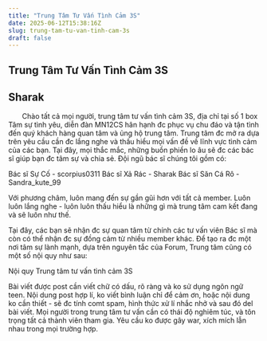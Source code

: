 ```yaml
---
title: "Trung Tâm Tư Vấn Tình Cảm 3S"
date: 2025-06-12T15:38:16Z
slug: trung-tam-tu-van-tinh-cam-3s
draft: false
---
```


## Trung Tâm Tư Vấn Tình Cảm 3S

## Sharak

​ ​ ​​ ​ ​   ​ ​ Chào tất cả mọi người, trung tâm tư vấn tình cảm 3S, địa chỉ tại số 1 box Tâm sự tình yêu, diễn đàn MN12CS hân hạnh đc phục vụ chu đáo và tận tình đến quý khách hàng quan tâm và ủng hộ trung tâm. Trung tâm đc mở ra dựa trên yêu cầu cần đc lắng nghe và thấu hiểu mọi vấn đề về lĩnh vực tình cảm của các bạn. Tại đây, mọi thắc mắc, những buồn phiền lo âu sẽ đc các bác sĩ giúp bạn đc tâm sự và chia sẻ. Đội ngũ bác sĩ chúng tôi gồm có:
 
 Bác sĩ Sự Cố - scorpius0311
 Bác sĩ Xả Rác - Sharak
 Bác sĩ Săn Cá Rô - Sandra_kute_99
 
 Với phương châm, luôn mang đến sự gần gũi hơn với tất cả member. Luôn luôn lắng nghe - luôn luôn thấu hiểu là những gì mà trung tâm cam kết đang và sẽ luôn như thế.
 
 Tại đây, các bạn sẽ nhận đc sự quan tâm từ chính các tư vấn viên Bác sĩ mà còn có thể nhận đc sự đồng cảm từ nhiều member khác. Để tạo ra đc một nơi tâm sự lành mạnh, dựa trên nguyên tắc của Forum, Trung tâm cũng có một số nội quy như sau:
 
 Nội quy Trung tâm tư vấn tình cảm 3S 
 
 Bài viết được post cần viết chữ có dấu, rõ ràng và ko sử dụng ngôn ngữ teen.
 Nội dung post hợp lí, ko viết bình luận chỉ để cảm ơn, hoặc nội dung ko cần thiết - sẽ đc tính comt spam, hình thức xử lí nhắc nhở và sau đó del bài viết.
 Mọi người trong trung tâm tư vấn cần có thái độ nghiêm túc, và tôn trọng tất cả thành viên tham gia.
 Yêu cầu ko được gây war, xích mích lẫn nhau trong mọi trường hợp. 
 
 ​ ​​ 
​